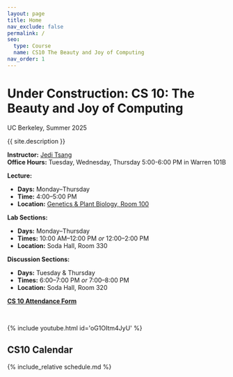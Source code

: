 ```yaml
---
layout: page
title: Home
nav_exclude: false
permalink: /
seo:
  type: Course
  name: CS10 The Beauty and Joy of Computing
nav_order: 1
---
```


# **Under Construction: CS 10: The Beauty and Joy of Computing**
UC Berkeley, Summer 2025

{{ site.description }}

**Instructor:** [Jedi Tsang](staff/#jedidiah-tsang)  
**Office Hours:** Tuesday, Wednesday, Thursday 5:00-6:00 PM in Warren 101B

**Lecture:**  
- **Days:** Monday–Thursday  
- **Time:** 4:00–5:00 PM  
- **Location:** [Genetics & Plant Biology, Room 100](https://maps.app.goo.gl/xoMobDDNmXBST1Gy8)

**Lab Sections:**  
- **Days:** Monday–Thursday  
- **Times:** 10:00 AM–12:00 PM *or* 12:00–2:00 PM  
- **Location:** Soda Hall, Room 330

**Discussion Sections:**  
- **Days:** Tuesday & Thursday  
- **Times:** 6:00–7:00 PM *or* 7:00–8:00 PM
- **Location:** Soda Hall, Room 320

**[CS 10 Attendance Form](https://docs.google.com/forms/d/e/1FAIpQLSdXUTj1LRkfECwDnsCt6hldAX4v6-jjH0awBnsi_mnaH2qx8g/viewform?usp=dialog)** 

<br/>

{% include youtube.html id='oG1OItm4JyU' %}


## CS10 Calendar

{% include_relative schedule.md %}


